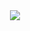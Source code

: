 
<div align=center>
  <a href="https://github.com/YUSHINSHUB/CPP_ALGORITHM" target="_blank"><img src="https://img.shields.io/badge/-FFFFFF?style=flat-square&logo=openjdk&logoColor=white"/></a>
</div>
